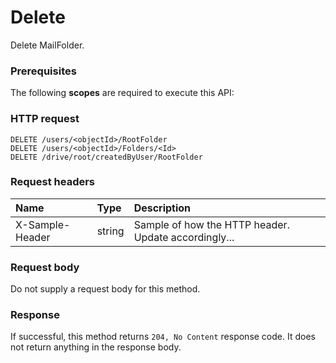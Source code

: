 # Delete

Delete MailFolder.
### Prerequisites
The following **scopes** are required to execute this API: 
### HTTP request
<!-- { "blockType": "ignored" } -->
```http
DELETE /users/<objectId>/RootFolder
DELETE /users/<objectId>/Folders/<Id>
DELETE /drive/root/createdByUser/RootFolder

```
### Request headers
| Name       | Type | Description|
|:---------------|:--------|:----------|
| X-Sample-Header  | string  | Sample of how the HTTP header. Update accordingly...|

### Request body
Do not supply a request body for this method.


### Response
If successful, this method returns `204, No Content` response code. It does not return anything in the response body.


<!-- uuid: 0cb459f2-df0b-4f33-a6a2-5c1500aa505c
2015-10-16 09:51:10 UTC -->
<!-- {
  "type": "#page.annotation",
  "description": "Delete",
  "keywords": "",
  "section": "documentation",
  "tocPath": ""
}-->
